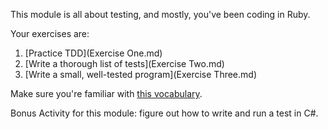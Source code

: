 This module is all about testing, and mostly, you've been coding in Ruby.

Your exercises are:
1. [Practice TDD](Exercise One.md)
1. [Write a thorough list of tests](Exercise Two.md)
1. [Write a small, well-tested program](Exercise Three.md)

Make sure you're familiar with [this vocabulary](Vocabulary.md
).

Bonus Activity for this module: figure out how to write and run a test in C#.